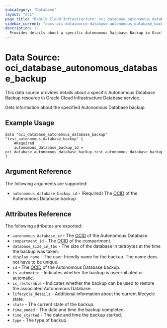 ```yaml
---
subcategory: "Database"
layout: "oci"
page_title: "Oracle Cloud Infrastructure: oci_database_autonomous_database_backup"
sidebar_current: "docs-oci-datasource-database-autonomous_database_backup"
description: |-
  Provides details about a specific Autonomous Database Backup in Oracle Cloud Infrastructure Database service
---
```


# Data Source: oci_database_autonomous_database_backup
This data source provides details about a specific Autonomous Database Backup resource in Oracle Cloud Infrastructure Database service.

Gets information about the specified Autonomous Database backup.

## Example Usage

```hcl
data "oci_database_autonomous_database_backup" "test_autonomous_database_backup" {
	#Required
	autonomous_database_backup_id = oci_database_autonomous_database_backup.test_autonomous_database_backup.id
}
```

## Argument Reference

The following arguments are supported:

* `autonomous_database_backup_id` - (Required) The [OCID](https://docs.cloud.oracle.com/iaas/Content/General/Concepts/identifiers.htm) of the Autonomous Database backup.


## Attributes Reference

The following attributes are exported:

* `autonomous_database_id` - The [OCID](https://docs.cloud.oracle.com/iaas/Content/General/Concepts/identifiers.htm) of the Autonomous Database.
* `compartment_id` - The [OCID](https://docs.cloud.oracle.com/iaas/Content/General/Concepts/identifiers.htm) of the compartment.
* `database_size_in_tbs` - The size of the database in terabytes at the time the backup was taken. 
* `display_name` - The user-friendly name for the backup. The name does not have to be unique.
* `id` - The [OCID](https://docs.cloud.oracle.com/iaas/Content/General/Concepts/identifiers.htm) of the Autonomous Database backup.
* `is_automatic` - Indicates whether the backup is user-initiated or automatic.
* `is_restorable` - Indicates whether the backup can be used to restore the associated Autonomous Database.
* `lifecycle_details` - Additional information about the current lifecycle state.
* `state` - The current state of the backup.
* `time_ended` - The date and time the backup completed.
* `time_started` - The date and time the backup started.
* `type` - The type of backup.

